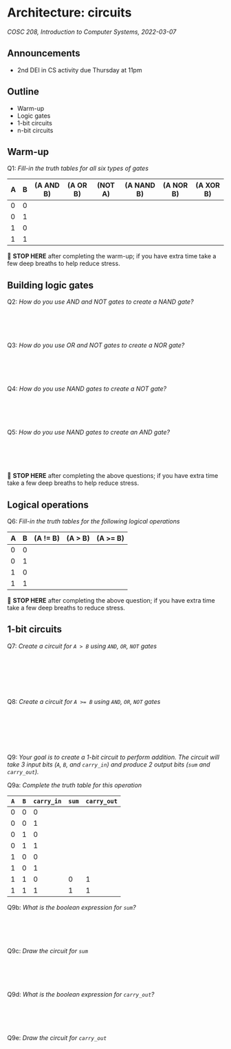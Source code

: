 # Architecture: circuits 
_COSC 208, Introduction to Computer Systems, 2022-03-07_

## Announcements
* 2nd DEI in CS activity due Thursday at 11pm

## Outline
* Warm-up
* Logic gates
* 1-bit circuits
* n-bit circuits

## Warm-up
Q1: _Fill-in the truth tables for all six types of gates_

| A | B | (A AND B) | (A OR B) | (NOT A) | (A NAND B) | (A NOR B) | (A XOR B) |
| - | - | --------- | -------- | ------- | ---------- | --------- | --------- |
| 0 | 0 |           |          |         |            |           |           | 
| 0 | 1 |           |          |         |            |           |           | 
| 1 | 0 |           |          |         |            |           |           | 
| 1 | 1 |           |          |         |            |           |           | 

🛑 **STOP HERE** after completing the warm-up; if you have extra time take a few deep breaths to help reduce stress. 

## Building logic gates

Q2: _How do you use AND and NOT gates to create a NAND gate?_
```





```

Q3: _How do you use OR and NOT gates to create a NOR gate?_
```





```

Q4: _How do you use NAND gates to create a NOT gate?_
```





```

Q5: _How do you use NAND gates to create an AND gate?_
```





```

🛑 **STOP HERE** after completing the above questions; if you have extra time take a few deep breaths to help reduce stress. 

## Logical operations
Q6: _Fill-in the truth tables for the following logical operations_

| A | B | (A != B) | (A > B) | (A >= B) |
| - | - | -------- | ------- | -------- |
| 0 | 0 |          |         |          |
| 0 | 1 |          |         |          |
| 1 | 0 |          |         |          |
| 1 | 1 |          |         |          |

🛑 **STOP HERE** after completing the above question; if you have extra time take a few deep breaths to reduce stress.

## 1-bit circuits

Q7: _Create a circuit for `A > B` using `AND`, `OR`, `NOT` gates_
```







```

Q8: _Create a circuit for `A >= B` using `AND`, `OR`, `NOT` gates_
```







```

Q9: _Your goal is to create a 1-bit circuit to perform addition. The circuit will take 3 input bits (`A`, `B`, and `carry_in`) and produce 2 output bits (`sum` and `carry_out`)._

Q9a: _Complete the truth table for this operation_

| `A` | `B` | `carry_in` | `sum` | `carry_out` |
|-----|-----|------------|-------|-------------|
|  0  |  0  |     0      |       |             |
|  0  |  0  |     1      |       |             |
|  0  |  1  |     0      |       |             |
|  0  |  1  |     1      |       |             |
|  1  |  0  |     0      |       |             |
|  1  |  0  |     1      |       |             |
|  1  |  1  |     0      |   0   |      1      |
|  1  |  1  |     1      |   1   |      1      |

<div style="page-break-after:always;"></div>

Q9b: _What is the boolean expression for `sum`?_
```





```

Q9c: _Draw the circuit for `sum`_
```





```

Q9d: _What is the boolean expression for `carry_out`?_
```





```

Q9e: _Draw the circuit for `carry_out`_
```





```